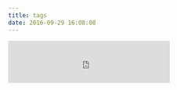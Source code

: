 ```yaml
---
title: tags
date: 2016-09-29 16:08:08
---
```

<iframe frameborder="no" border="0" marginwidth="0" 
marginheight="0" width=330 height=86 src="http://music.163.com/outchain/player?type=2&id=28947001&auto=1&height=66">
</iframe>